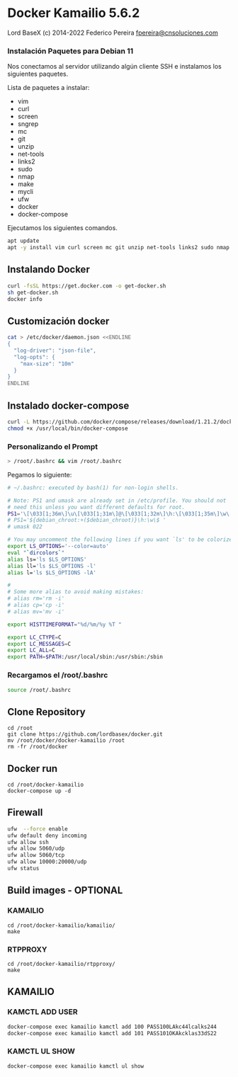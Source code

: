 # Docker Kamailio 5.6.2

Lord BaseX (c) 2014-2022
 Federico Pereira <fpereira@cnsoluciones.com>


### Instalación Paquetes para Debian 11

Nos conectamos al servidor utilizando algún cliente SSH e instalamos los siguientes paquetes.

Lista de paquetes a instalar:

* vim
* curl
* screen
* sngrep
* mc
* git
* unzip
* net-tools
* links2
* sudo
* nmap
* make
* mycli
* ufw
* docker
* docker-compose

Ejecutamos los siguientes comandos.

```bash
apt update
apt -y install vim curl screen mc git unzip net-tools links2 sudo nmap make mycli ufw sngrep
```


## Instalando Docker
```bash
curl -fsSL https://get.docker.com -o get-docker.sh
sh get-docker.sh
docker info
```

## Customización docker

```bash
cat > /etc/docker/daemon.json <<ENDLINE
{
  "log-driver": "json-file",
  "log-opts": {
    "max-size": "10m"
  }
}
ENDLINE
```

## Instalado docker-compose

```bash
curl -L https://github.com/docker/compose/releases/download/1.21.2/docker-compose-$(uname -s)-$(uname -m) -o /usr/local/bin/docker-compose
chmod +x /usr/local/bin/docker-compose
```

### Personalizando el Prompt

```bash 
> /root/.bashrc && vim /root/.bashrc
````

Pegamos lo siguiente:

```bash
# ~/.bashrc: executed by bash(1) for non-login shells.

# Note: PS1 and umask are already set in /etc/profile. You should not
# need this unless you want different defaults for root.
PS1='\[\033[1;36m\]\u\[\033[1;31m\]@\[\033[1;32m\]\h:\[\033[1;35m\]\w\[\033[1;31m\]\$\[\033[0m\] '
# PS1='${debian_chroot:+($debian_chroot)}\h:\w\$ '
# umask 022

# You may uncomment the following lines if you want `ls' to be colorized:
export LS_OPTIONS='--color=auto'
eval "`dircolors`"
alias ls='ls $LS_OPTIONS'
alias ll='ls $LS_OPTIONS -l'
alias l='ls $LS_OPTIONS -lA'

#
# Some more alias to avoid making mistakes:
# alias rm='rm -i'
# alias cp='cp -i'
# alias mv='mv -i'

export HISTTIMEFORMAT="%d/%m/%y %T "

export LC_CTYPE=C
export LC_MESSAGES=C
export LC_ALL=C
export PATH=$PATH:/usr/local/sbin:/usr/sbin:/sbin
```
### Recargamos el /root/.bashrc

```bash
source /root/.bashrc
```

## Clone Repository 
```
cd /root
git clone https://github.com/lordbasex/docker.git
mv /root/docker/docker-kamailio /root
rm -fr /root/docker
```


## Docker run

```
cd /root/docker-kamailio
docker-compose up -d
```

## Firewall
```bash
ufw  --force enable
ufw default deny incoming
ufw allow ssh
ufw allow 5060/udp
ufw allow 5060/tcp
ufw allow 10000:20000/udp
ufw status
```

## Build images - OPTIONAL

### KAMAILIO 
```
cd /root/docker-kamailio/kamailio/
make
```

### RTPPROXY
```
cd /root/docker-kamailio/rtpproxy/
make
```

## KAMAILIO 

### KAMCTL ADD USER
```bash
docker-compose exec kamailio kamctl add 100 PASS100LAkc44lcalks244
docker-compose exec kamailio kamctl add 101 PASS101OKAkcklas33dS22
```

### KAMCTL UL SHOW
```
docker-compose exec kamailio kamctl ul show
```


